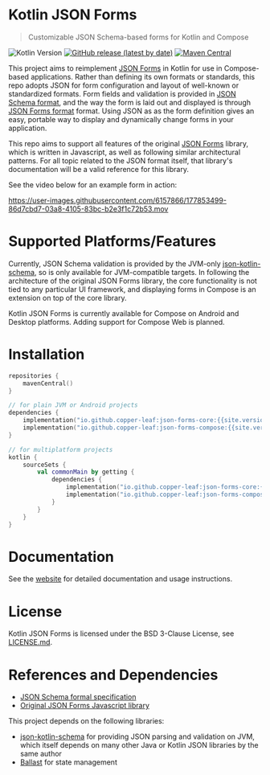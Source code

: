 ---
---

# Kotlin JSON Forms

> Customizable JSON Schema-based forms for Kotlin and Compose

![Kotlin Version](https://img.shields.io/badge/Kotlin-1.6.10-orange)
[![GitHub release (latest by date)](https://img.shields.io/github/v/release/copper-leaf/kotlin-json-forms)](https://github.com/copper-leaf/kotlin-json-forms/releases)
[![Maven Central](https://img.shields.io/maven-central/v/io.github.copper-leaf/json-forms-core)](https://search.maven.org/artifact/io.github.copper-leaf/json-forms-core)

This project aims to reimplement [JSON Forms](https://github.com/eclipsesource/jsonforms) in Kotlin for use in 
Compose-based applications. Rather than defining its own formats or standards, this repo adopts JSON for form 
configuration and layout of well-known or standardized formats. Form fields and validation is provided in 
[JSON Schema format](https://json-schema.org/), and the way the form is laid out and displayed is through 
[JSON Forms format](https://github.com/eclipsesource/jsonforms) format. Using JSON as as the form definition gives an 
easy, portable way to display and dynamically change forms in your application.

This repo aims to support all features of the original [JSON Forms](https://github.com/eclipsesource/jsonforms) library,
which is written in Javascript, as well as following similar architectural patterns. For all topic related to the JSON 
format itself, that library's documentation will be a valid reference for this library.

See the video below for an example form in action:

https://user-images.githubusercontent.com/6157866/177853499-86d7cbd7-03a8-4105-83bc-b2e3f1c72b53.mov

# Supported Platforms/Features

Currently, JSON Schema validation is provided by the JVM-only 
[json-kotlin-schema](https://github.com/pwall567/json-kotlin-schema), so is only available for JVM-compatible targets. 
In following the architecture of the original JSON Forms library, the core functionality is not tied to any particular 
UI framework, and displaying forms in Compose is an extension on top of the core library. 

Kotlin JSON Forms is currently available for Compose on Android and Desktop platforms. Adding support for Compose Web
is planned.

# Installation

```kotlin
repositories {
    mavenCentral()
}

// for plain JVM or Android projects
dependencies {
    implementation("io.github.copper-leaf:json-forms-core:{{site.version}}")
    implementation("io.github.copper-leaf:json-forms-compose:{{site.version}}")
}

// for multiplatform projects
kotlin {
    sourceSets {
        val commonMain by getting {
            dependencies {
                implementation("io.github.copper-leaf:json-forms-core:{{site.version}}")
                implementation("io.github.copper-leaf:json-forms-compose:{{site.version}}")
            }
        }
    }
}
```

# Documentation

See the [website](https://copper-leaf.github.io/json-forms/) for detailed documentation and usage instructions.

# License

Kotlin JSON Forms is licensed under the BSD 3-Clause License, see [LICENSE.md](https://github.com/copper-leaf/kotlin-json-forms/tree/main/LICENSE.md).

# References and Dependencies

- [JSON Schema formal specification](https://json-schema.org/)
- [Original JSON Forms Javascript library](https://github.com/eclipsesource/jsonforms)

This project depends on the following libraries:

- [json-kotlin-schema](https://github.com/pwall567/json-kotlin-schema) for providing JSON parsing and validation on JVM, 
  which itself depends on many other Java or Kotlin JSON libraries by the same author
- [Ballast](https://github.com/copper-leaf/ballast) for state management

